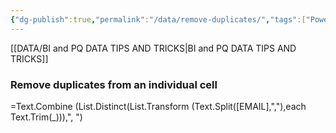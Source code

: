 ```yaml
---
{"dg-publish":true,"permalink":"/data/remove-duplicates/","tags":["Power_query","Data"],"created":"2023-12-03 10:12","updated":"2024-03-01 19:44"}
---
```


[[DATA/BI and PQ DATA TIPS AND TRICKS\|BI and PQ DATA TIPS AND TRICKS]]

### Remove duplicates from an individual cell


=Text.Combine (List.Distinct(List.Transform (Text.Split([EMAIL],","),each Text.Trim(_))),", ")